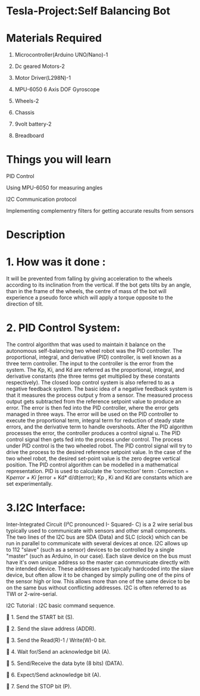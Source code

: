 # Tesla-Project:Self Balancing Bot

# Materials Required

1. Microcontroller(Arduino UNO/Nano)-1

2. Dc geared Motors-2

3. Motor Driver(L298N)-1

4. MPU-6050 6 Axis DOF Gyroscope

5. Wheels-2

6. Chassis

7. 9volt battery-2

8. Breadboard 

# Things you will learn
PID Control

Using MPU-6050 for measuring angles

I2C Communication protocol

Implementing complementry filters for getting accurate results from sensors
# Description
# 1. How was it done :
It will be prevented from falling by giving acceleration
to the wheels according to its inclination from the
vertical. If the bot gets tilts by an angle, than in the
frame of the wheels, the centre of mass of the bot will
experience a pseudo force which will apply a torque
opposite to the direction of tilt.
# 2. PID Control System:
The control algorithm that was used to maintain it
balance on the autonomous self-balancing two wheel
robot was the PID controller. The proportional,
integral, and derivative (PID) controller, is well known
as a three term controller.
The input to the controller is the error from the
system. The Kp, Ki, and Kd are referred as the
proportional, integral, and derivative constants (the
three terms get multiplied by these constants
respectively). The closed loop control system is also referred to as a negative feedback system. The basic
idea of a negative feedback system is that it measures
the process output y from a sensor. The measured
process output gets subtracted from the reference setpoint value to produce an error. The error is then fed
into the PID controller, where the error gets managed
in three ways. The error will be used on the PID
controller to execute the proportional term, integral
term for reduction of steady state errors, and the
derivative term to handle overshoots. After the PID
algorithm processes the error, the controller produces
a control signal u. The PID control signal then gets fed
into the process under control.
The process under PID control is the two wheeled
robot. The PID control signal will try to drive the
process to the desired reference setpoint value. In the
case of the two wheel robot, the desired set-point
value is the zero degree vertical position. The PID
control algorithm can be modelled in a mathematical
representation.
PID is used to calculate the ‘correction’ term :
Correction = Kp*error + Ki* ∫error + Kd*
d/dt(error);
Kp , Ki and Kd are constants which are set
experimentally.
# 3.I2C Interface:
Inter-Integrated Circuit (I²C pronounced I- Squared- C)
is a 2 wire serial bus typically used to communicate
with sensors and other small components.
The two lines of the I2C bus are SDA (Data) and SLC
(clock) which can be run in parallel to communicate
with several devices at once. I2C allows up to 112
"slave" (such as a sensor) devices to be controlled by a
single "master" (such as Arduino, in our case). Each
slave device on the bus must have it's own unique
address so the master can communicate directly with
the intended device. These addresses are typically hardcoded into the slave device, but often allow it to be
changed by simply pulling one of the pins of the sensor
high or low. This allows more than one of the same
device to be on the same bus without conflicting
addresses.
I2C is often referred to as TWI or 2-wire-serial.

I2C Tutorial : I2C basic command sequence.

 1. Send the START bit (S).

 2. Send the slave address (ADDR).

 3. Send the Read(R)-1 / Write(W)-0 bit.

 4. Wait for/Send an acknowledge bit (A).

 5. Send/Receive the data byte (8 bits) (DATA).

 6. Expect/Send acknowledge bit (A).

 7. Send the STOP bit (P).
